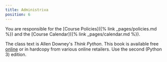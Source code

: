 ```yaml
---
title: Administriva
position: 6
---
```


You are responsible for the [Course Policies]({% link _pages/policies.md %})
and the [Course Calendar]({% link _pages/calendar.md %}).

The class text is Allen Downey's _Think Python_. This book is available free
[online](http://greenteapress.com/wp/think-python-2e/) or in hardcopy from
various online retailers. Use the second (Python 3) edition.
